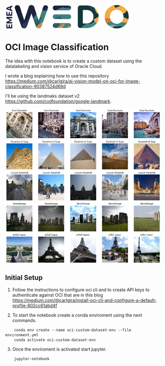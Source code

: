<img src="img/emea-wedo.png" alt="WEDO" width="400"/>

# OCI Image Classification 

The idea with this notebook is to create a custom dataset using the datalabeling and vision service of Oracle Cloud.

I wrote a blog explaining how to use this repository https://medium.com/@carlgira/ai-vision-model-on-oci-for-image-classification-90387524d69d


I'll be using the landmaks dataset v2 https://github.com/cvdfoundation/google-landmark.

<img src="img/landmarks.png" alt="WEDO" width="600"/>

## Initial Setup

1. Follow the instructions to configure oci cli and to create API keys to authenticate against OCI that are in this blog https://medium.com/@carlgira/install-oci-cli-and-configure-a-default-profile-802cc61abd4f

2. To start the notebook create a conda enviroment using the next commands.

```
    conda env create --name oci-custom-dataset-env --file environment.yml
    conda activate oci-custom-dataset-env
```

3. Once the enviroment is activated start jupyter.

```
    jupyter-notebook
```

